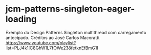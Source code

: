 # jcm-patterns-singleton-eager-loading
Exemplo do Design Patterns Singleton multithread com carregamento antecipado.
Créditos ao José Carlos Macoratti.
https://www.youtube.com/playlist?list=PLJ4k1IC8GhW1L7fOWe238fetknEfBmG1I
